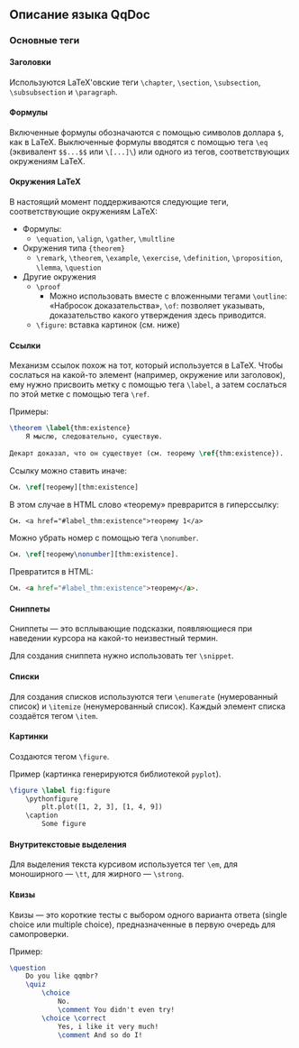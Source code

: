 ## Описание языка QqDoc ##
### Основные теги ###
#### Заголовки ####

Используются LaTeX'овские теги `\chapter`, `\section`, `\subsection`, `\subsubsection` и `\paragraph`.

#### Формулы ####
Включенные формулы обозначаются с помощью символов доллара `$`, как в LaTeX. 
Выключенные формулы вводятся с помощью тега `\eq` (эквивалент `$$...$$` или `\[...]\`) или одного из тегов, 
соответствующих окружениям LaTeX.

#### Окружения LaTeX ####
В настоящий момент поддерживаются следующие теги, соответствующие окружениям LaTeX: 

- Формулы:
    - `\equation`, `\align`, `\gather`, `\multline`
- Окружения типа `{theorem}`
    - `\remark`, `\theorem`, `\example`, `\exercise`, `\definition`, `\proposition`, `\lemma`, `\question`
- Другие окружения
    - `\proof`
        - Можно использовать вместе с вложенными тегами `\outline`: «Набросок доказательства», 
        `\of`: позволяет указывать, доказательство какого утверждения здесь приводится.
    - `\figure`: вставка картинок (см. ниже)
    
#### Ссылки ####
Механизм ссылок похож на тот, который используется в LaTeX. 
Чтобы сослаться на какой-то элемент (например, окружение или заголовок), 
ему нужно присвоить метку с помощью тега `\label`, а затем сослаться по этой метке с помощью тега `\ref`.

Примеры:
```latex
\theorem \label{thm:existence}
    Я мыслю, следовательно, существую.
    
Декарт доказал, что он существует (см. теорему \ref{thm:existence}).
```

Ссылку можно ставить иначе:

```latex
См. \ref[теорему][thm:existence]
```

В этом случае в HTML слово «теорему» преврарится в гиперссылку:

```latex
См. <a href="#label_thm:existence">теорему 1</a>
```

Можно убрать номер с помощью тега `\nonumber`.

```latex
См. \ref[теорему\nonumber][thm:existence].
```

Превратится в HTML:
```html
См. <a href="#label_thm:existence">теорему</a>.
```
#### Сниппеты ####
Сниппеты — это всплывающие подсказки, появляющиеся при наведении курсора на какой-то неизвестный термин.

Для создания сниппета нужно использовать тег `\snippet`.

#### Списки ####
Для создания списков используются теги `\enumerate` (нумерованный список) и `\itemize` (ненумерованный список). 
Каждый элемент списка создаётся тегом `\item`.

#### Картинки ####
Создаются тегом `\figure`.

Пример (картинка генерируются библиотекой `pyplot`).

```latex
\figure \label fig:figure
    \pythonfigure
        plt.plot([1, 2, 3], [1, 4, 9])
    \caption
        Some figure
```

#### Внутритекстовые выделения ####
Для выделения текста курсивом используется тег `\em`, для моноширного — `\tt`, для жирного — `\strong`.

#### Квизы ####
Квизы — это короткие тесты с выбором одного варианта ответа (single choice или multiple choice), 
предназначенные в первую очередь для самопроверки.

Пример:
```latex
\question
    Do you like qqmbr?
    \quiz
        \choice
            No.
            \comment You didn't even try!
        \choice \correct
            Yes, i like it very much!
            \comment And so do I!
```


